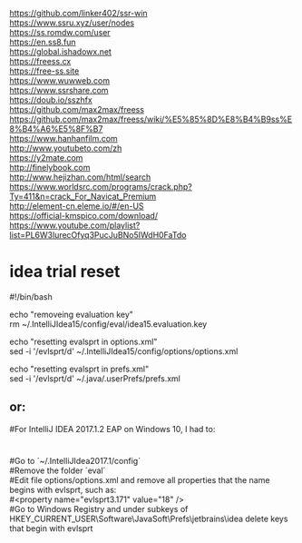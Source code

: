 https://github.com/linker402/ssr-win \
https://www.ssru.xyz/user/nodes \
https://ss.romdw.com/user \
https://en.ss8.fun \
https://global.ishadowx.net \
https://freess.cx \
https://free-ss.site \
https://www.wuwweb.com \
https://www.ssrshare.com \
https://doub.io/sszhfx \
https://github.com/max2max/freess \
https://github.com/max2max/freess/wiki/%E5%85%8D%E8%B4%B9ss%E8%B4%A6%E5%8F%B7 \
https://www.hanhanfilm.com \
http://www.youtubeto.com/zh \
https://y2mate.com \
http://finelybook.com \
http://www.hejizhan.com/html/search \
https://www.worldsrc.com/programs/crack.php?Ty=411&n=crack_For_Navicat_Premium \
http://element-cn.eleme.io/#/en-US \
https://official-kmspico.com/download/ \
https://www.youtube.com/playlist?list=PL6W3lurecOfyq3PucJuBNo5IWdH0FaTdo

# idea trial reset
#!/bin/bash

echo "removeing evaluation key" \
rm ~/.IntelliJIdea15/config/eval/idea15.evaluation.key

echo "resetting evalsprt in options.xml" \
sed -i '/evlsprt/d' ~/.IntelliJIdea15/config/options/options.xml

echo "resetting evalsprt in prefs.xml" \
sed -i '/evlsprt/d' ~/.java/.userPrefs/prefs.xml


## or:
#For IntelliJ IDEA 2017.1.2 EAP on Windows 10, I had to:
#
#Go to ´~/.IntelliJIdea2017.1/config´ \
#Remove the folder ´eval´ \
#Edit file options/options.xml and remove all properties that the name begins with evlsprt, such as: \
#\<property name="evlsprt3.171" value="18" \/\> \
#Go to Windows Registry and under subkeys of HKEY_CURRENT_USER\Software\JavaSoft\Prefs\jetbrains\idea delete keys that begin with evlsprt
